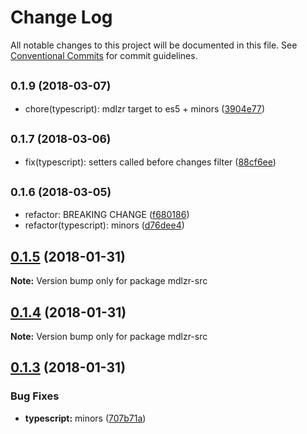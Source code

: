 # Change Log

All notable changes to this project will be documented in this file.
See [Conventional Commits](https://conventionalcommits.org) for commit guidelines.

<a name="0.1.9"></a>
## <small>0.1.9 (2018-03-07)</small>

* chore(typescript): mdlzr target to es5 + minors ([3904e77](https://github.com/wallaroo/modelizr/commit/3904e77))




<a name="0.1.7"></a>
## <small>0.1.7 (2018-03-06)</small>

* fix(typescript): setters called before changes filter ([88cf6ee](https://github.com/wallaroo/modelizr/commit/88cf6ee))




<a name="0.1.6"></a>
## <small>0.1.6 (2018-03-05)</small>

* refactor: BREAKING CHANGE ([f680186](https://github.com/wallaroo/modelizr/commit/f680186))
* refactor(typescript): minors ([d76dee4](https://github.com/wallaroo/modelizr/commit/d76dee4))




<a name="0.1.5"></a>
## [0.1.5](https://github.com/wallaroo/modelizr/compare/v0.1.4...v0.1.5) (2018-01-31)




**Note:** Version bump only for package mdlzr-src

<a name="0.1.4"></a>
## [0.1.4](https://github.com/wallaroo/modelizr/compare/v0.1.3...v0.1.4) (2018-01-31)




**Note:** Version bump only for package mdlzr-src

<a name="0.1.3"></a>
## [0.1.3](https://github.com/wallaroo/modelizr/compare/v0.1.2...v0.1.3) (2018-01-31)


### Bug Fixes

* **typescript:** minors ([707b71a](https://github.com/wallaroo/modelizr/commit/707b71a))
